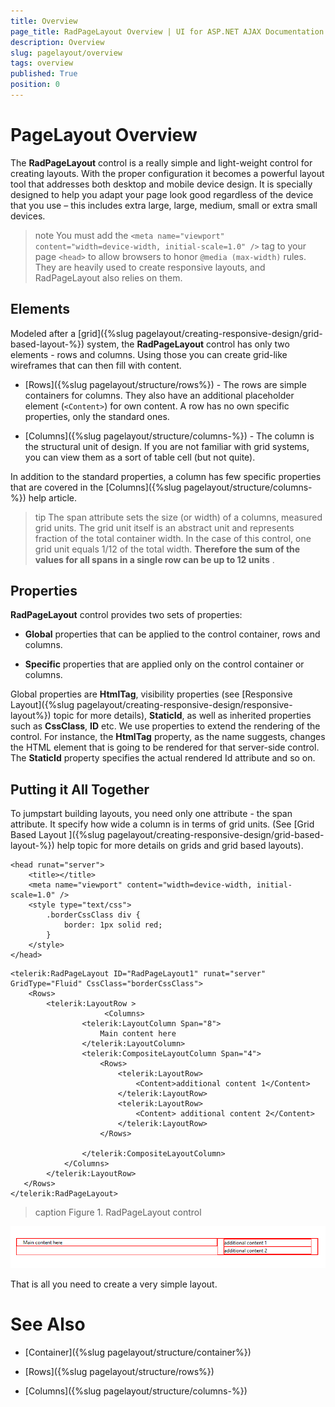 ```yaml
---
title: Overview
page_title: RadPageLayout Overview | UI for ASP.NET AJAX Documentation
description: Overview
slug: pagelayout/overview
tags: overview
published: True
position: 0
---
```


# PageLayout Overview



The **RadPageLayout** control is a really simple and light-weight control for creating layouts. With the proper configuration it becomes a powerful layout tool that addresses both desktop and mobile device design. It is specially designed to help you adapt your page look good regardless of the device that you use – this includes extra large, large, medium, small or extra small devices.

>note You must add the `<meta name="viewport" content="width=device-width, initial-scale=1.0" />` tag to your page `<head>` to allow browsers to honor `@media (max-width)` rules. They are heavily used to create responsive layouts, and RadPageLayout also relies on them.

## Elements

Modeled after a [grid]({%slug pagelayout/creating-responsive-design/grid-based-layout-%}) system, the **RadPageLayout** control has only two elements - rows and columns. Using those you can create grid-like wireframes that can then fill with content.

* [Rows]({%slug pagelayout/structure/rows%}) - The rows are simple containers for columns. They also have an additional placeholder element (`<Content>`) for own content. A row has no own specific properties, only the standard ones.

* [Columns]({%slug pagelayout/structure/columns-%}) - The column is the structural unit of design. If you are not familiar with grid systems, you can view them as a sort of table cell (but not quite).

In addition to the standard properties, a column has few specific properties that are covered in the [Columns]({%slug pagelayout/structure/columns-%}) help article.

>tip The span attribute sets the size (or width) of a columns, measured grid units. The grid unit itself is an abstract unit and represents fraction of the total container width. In the case of this control, one grid unit equals 1/12 of the total width. **Therefore the sum of the values for all spans in a single row can be up to 12 units** .



## Properties

**RadPageLayout** control provides two sets of properties:

* **Global** properties that can be applied to the control container, rows and columns.

* **Specific** properties that are applied only on the control container or columns.

Global properties are **HtmlTag**, visibility properties (see [Responsive Layout]({%slug pagelayout/creating-responsive-design/responsive-layout%}) topic for more details), **StaticId**, as well as inherited properties such as **CssClass**, **ID** etc. We use properties to extend the rendering of the control. For instance, the **HtmlTag** property, as the name suggests, changes the HTML element that is going to be rendered for that server-side control. The **StaticId** property specifies the actual rendered Id attribute and so on.

## Putting it All Together

To jumpstart building layouts, you need only one attribute - the span attribute. It specify how wide a column is in terms of grid units. (See [Grid Based Layout ]({%slug pagelayout/creating-responsive-design/grid-based-layout-%}) help topic for more details on grids and grid based layouts).

````ASPNET
<head runat="server">
    <title></title>
    <meta name="viewport" content="width=device-width, initial-scale=1.0" />
    <style type="text/css">
        .borderCssClass div {
            border: 1px solid red;
        }
    </style>
</head>
````



````ASPNET
<telerik:RadPageLayout ID="RadPageLayout1" runat="server" GridType="Fluid" CssClass="borderCssClass">
    <Rows>
        <telerik:LayoutRow >
                     <Columns>
                <telerik:LayoutColumn Span="8">
                    Main content here
                </telerik:LayoutColumn>
                <telerik:CompositeLayoutColumn Span="4">
                    <Rows>
                        <telerik:LayoutRow>
                            <Content>additional content 1</Content>
                        </telerik:LayoutRow>
                        <telerik:LayoutRow>
                            <Content> additional content 2</Content>
                        </telerik:LayoutRow>
                    </Rows>

                </telerik:CompositeLayoutColumn>
            </Columns>
        </telerik:LayoutRow>
   </Rows>
</telerik:RadPageLayout>	
````


>caption Figure 1. RadPageLayout control

![page-layout-structure](images/page-layout-structure.png)

That is all you need to create a very simple layout.

# See Also

 * [Container]({%slug pagelayout/structure/container%})

 * [Rows]({%slug pagelayout/structure/rows%})

 * [Columns]({%slug pagelayout/structure/columns-%})

